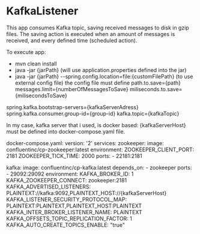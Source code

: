 # KafkaListener
This app consumes Kafka topic, saving received messages to disk in gzip files.
The saving action is executed when an amount of messages is received, and every defined time (scheduled action).

To execute app:
- mvn clean install
- java -jar {jarPath} (will use application.properties defined into the jar)
- java -jar {jarPath}  --spring.config.location=file:{customFilePath} (to use external config file)
the config file must define
path.to.save={path}
messages.limit={numberOfMessagesToSave}
miliseconds.to.save={milisecondsToSave}

spring.kafka.bootstrap-servers={kafkaServerAdress}
spring.kafka.consumer.group-id={group-id}
kafka.topic={kafkaTopic}

In my case, kafka server that i used, is docker based:
{kafkaServerHost} must be defined into docker-compose.yaml file.

docker-compose.yaml:
version: '2'
services:
  zookeeper:
    image: confluentinc/cp-zookeeper:latest
    environment:
      ZOOKEEPER_CLIENT_PORT: 2181
      ZOOKEEPER_TICK_TIME: 2000
    ports:
      - 22181:2181
  
  kafka:
    image: confluentinc/cp-kafka:latest
    depends_on:
      - zookeeper
    ports:
      - 29092:29092
    environment:
      KAFKA_BROKER_ID: 1
      KAFKA_ZOOKEEPER_CONNECT: zookeeper:2181
      KAFKA_ADVERTISED_LISTENERS: PLAINTEXT://kafka:9092,PLAINTEXT_HOST://{kafkaServerHost}
      KAFKA_LISTENER_SECURITY_PROTOCOL_MAP: PLAINTEXT:PLAINTEXT,PLAINTEXT_HOST:PLAINTEXT
      KAFKA_INTER_BROKER_LISTENER_NAME: PLAINTEXT
      KAFKA_OFFSETS_TOPIC_REPLICATION_FACTOR: 1
      KAFKA_AUTO_CREATE_TOPICS_ENABLE: "true"
